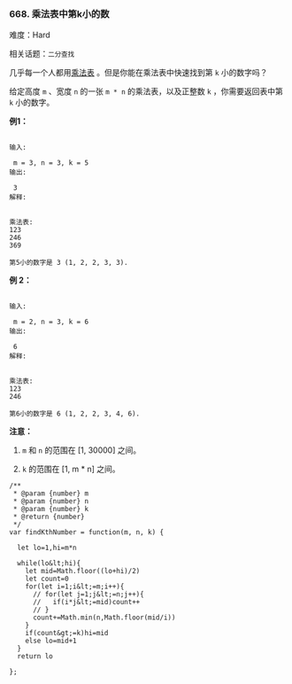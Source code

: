 ### 668. 乘法表中第k小的数

难度：Hard

相关话题：`二分查找`

几乎每一个人都用[乘法表](https://baike.baidu.com/item/%E4%B9%98%E6%B3%95%E8%A1%A8)
。但是你能在乘法表中快速找到第 `k` 小的数字吗？



给定高度 `m` 、宽度 `n`  的一张 `m * n` 的乘法表，以及正整数 `k` ，你需要返回表中第 `k` 小的数字。



 **例1：** 





```

输入:

 m = 3, n = 3, k = 5
输出:

 3
解释:

 
乘法表:
123
246
369

第5小的数字是 3 (1, 2, 2, 3, 3).

```

 **例 2：** 





```

输入:

 m = 2, n = 3, k = 6
输出:

 6
解释:

 
乘法表:
123
246

第6小的数字是 6 (1, 2, 2, 3, 4, 6).

```

 **注意：** 





1.  `m`  和 `n` 的范围在 [1, 30000] 之间。

2.  `k`  的范围在 [1, m * n] 之间。






```
/**
 * @param {number} m
 * @param {number} n
 * @param {number} k
 * @return {number}
 */
var findKthNumber = function(m, n, k) {

  let lo=1,hi=m*n

  while(lo&lt;hi){
    let mid=Math.floor((lo+hi)/2)
    let count=0
    for(let i=1;i&lt;=m;i++){
      // for(let j=1;j&lt;=n;j++){
      //   if(i*j&lt;=mid)count++
      // }
      count+=Math.min(n,Math.floor(mid/i))
    }
    if(count&gt;=k)hi=mid
    else lo=mid+1
  }
  return lo

};



```
